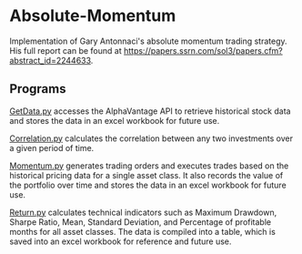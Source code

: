 # Absolute-Momentum
Implementation of Gary Antonnaci's absolute momentum trading strategy. His full report can be found at https://papers.ssrn.com/sol3/papers.cfm?abstract_id=2244633.

## Programs
[GetData.py](GetData.py) accesses the AlphaVantage API to retrieve historical stock data and stores the data in an excel workbook for future use.

[Correlation.py](Correlation.py) calculates the correlation between any two investments over a given period of time.

[Momentum.py](Momentum.py) generates trading orders and executes trades based on the historical pricing data for a single asset class. It also records the value of the portfolio over time and stores the data in an excel workbook for future use.

[Return.py](Return.py) calculates technical indicators such as Maximum Drawdown, Sharpe Ratio, Mean, Standard Deviation, and Percentage of profitable months for all asset classes. The data is compiled into a table, which is saved into an excel workbook for reference and future use.

